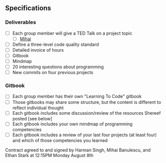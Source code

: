 ## Specifications

### Deliverables
- [ ] Each group member will give a TED Talk on a project topic
  - [ ] [Mihai](http://google.com)
- [ ] Define a three-level code quality standard
- [ ] Detailed invoice of hours
- [ ] Gitbook
- [ ] Mindmap 
- [ ] 20 interesting questions about programming
- [ ] New commits on four previous projects 

### Gitbook 
- [ ] Each group member has their own "Learning To Code" gitbook
- [ ] Those gitbooks may share some structure, but the content is different to reflect individual thought
- [ ] Each gitbook includes some discussion/review of the resources Shereef posted [see below]
- [ ] Each gitbook includes your own mindmap of programming competencies
- [ ] Each gitbook includes a review of your last four projects (at least four) and which of those 
competencies you learned

Contract agreed to and signed by Harman Singh, Mihai Banulescu, and Ethan Stark at 12:15PM Monday August 8th
